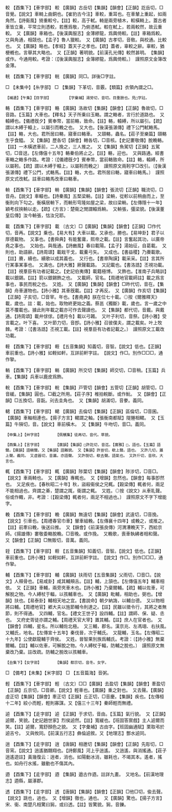 <!-- { "loadSidebar": true } -->
較	【酉集下】【車字部】	較	【廣韻】古岳切【集韻】【韻會】【正韻】訖岳切，□音覺。【說文】車輢上曲銅也。【崔豹古今注】車較，重耳也。在車輦上重起，如兩角然。【詩衞風】猗重較兮。【註】較，高于軾。輢是兩旁植木，較橫輢上。蓋古者車皆立乗，平常立則憑較，若應爲敬，乃俯憑軾。較在軾上，若兩較然，故云重較。　又【廣韻】車箱也。【後漢輿服志】金薄繆龍，爲輿倚較。【註】車箱爲較。　又與角通，相競也。【孟子】魯人獵較。　又【廣韻】古孝切，音敎。與校通。比較也。　又【廣韻】略也。【孝經】蓋天子之孝也。【疏】蓋者，辜較之辭。辜較，猶梗槪也。言舉其大略也。　又【正韻】著明貌。【前漢孔光傳】較然甚明。　【集韻】或作。今通用較。考證：〔【後漢輿服志】金簿繆龍，爲輿倚較。〕　謹照原文金簿改金薄。 

輄	【酉集下】【車字部】	輄	【廣韻】同□。詳後□字註。

□	【未集中】【糸字部】	□	【集韻】下革切，音覈。【類篇】衣領內謂之□。

	【補遺】【午集】【目字部】		【字彙補】湯勞切，音叨。目重臉也。見□字註。

輅	【酉集下】【車字部】	輅	【廣韻】洛故切【集韻】【韻會】【正韻】魯故切，□音路。【玉篇】大車也。【釋名】天子所乗曰玉輅。謂之輅者，言行於道路也。　又轅縛也。【儀禮旣夕】賓奉幣，當前輅，致命。【註】輅，轅縛，所以屬引。【疏】謂以木縛于轅上，以屬引而輓之也。　又大也。【後漢張湛傳】禮下公門軾輅馬。【註】輅，大也。君所居曰輅，寢車曰輅車。　又頤輅，蟲名。【莊子至樂篇】頤輅生乎食醯。　又【集韻】歷各切【韻會】轄各切，□音核。【史記婁敬傳】脫輓輅。【註】一木橫遮車前，二人挽之，三人推之。　又【集韻】魚駕切【正韻】五駕切，□音迓。【左傳僖十五年】輅秦伯將止之。【註】輅，迎也。　又與路通。經書車輅之輅多作路。考證：〔【儀禮旣夕】賓奉幣，當前輅致命。【註】輅，轅縛，所以屬靷。【疏】謂以木縛于轅上，以屬靷而輓之〕　謹照原文兩靷字□改引。〔【後漢張湛傳】禮下公門，式輅馬。【註】輅，大也。君所居曰輅，寢車曰輅馬。〕　謹照原文式改軾。註車曰輅馬改車曰輅車。 

輈	【酉集下】【車字部】	輈	【廣韻】【集韻】【韻會】張流切【正韻】職流切，□音舟。【說文】車轅也。【詩秦風】五楘梁輈。【註】梁輈，從軫以前稍曲而上，至衡則向下勾之。衡橫居輈下，而輈形穹隆如屋之梁，故曰梁輈。【左傳隱十一年】穎考叔挾輈以走。【疏】《方言》：楚衞之閒謂轅爲輈。　又輈張，彊梁貌。【後漢董皇后傳】汝今輈張，怙汝兄耶。

載	【酉集下】【車字部】	載	〔古文〕□【廣韻】【集韻】【韻會】【正韻】□作代切，音再。【說文】乗也。【易大有】大車以載。又承也，勝也。【易坤卦】君子以厚德載物。　又事也。【書舜典】有能奮庸，熙帝之載。【註】言奮起其功，以廣帝堯之事也。　又始也。與哉通。【詩豳風】春曰載陽。【孟子】湯始征，自葛載。　又則也，助語辭。【詩周頌】載戢干戈，載櫜弓矢。　又成也。【書益稷】乃賡載歌。【註】賡，續也。續歌以成其義也。　又行也。【書臯陶謨】載采采。【註】言其所行某事某事也。　又滿也。【詩大雅】厥聲載路。　又記載也。【書洛誥】丕視功載。【註】視羣臣有功者記載之。【史記伯夷傳】載籍極博。　又飾也。【淮南子兵略訓】載以銀錫。【註】箭以銀錫飾之也。　又載師，官名。【周禮地官載師註】載之爲言事也，事民而稅之也。　又姓。　又【廣韻】【集韻】【韻會】□昨代切，音在。【集韻】舟車運物也。【詩小雅】其車旣載。【註】才再反。　又【廣韻】作亥切【集韻】【正韻】子亥切，□音宰。年也。【書堯典】朕在位七十載。◎按《爾雅釋天》載，歲也。註：載，始也。取物終更始之義。蔡邕《獨斷》載，歲也。言一歲之中莫不覆載也。據此則年載之載亦可作去聲讀也。　又【集韻】都代切，音戴。與戴通。【詩周頌】載弁俅俅。【禮月令】載以弓韣。　又叶子利切，音祭。【詩小雅】受言載之。叶下喜。　又叶節力切，音卽。【詩小雅】召彼僕夫，謂之載矣。叶上牧棘。考證：〔【書洛誥】丕視工載。【註】視羣臣有功者記載之。〕　謹照原文工載改功載。 

輊	【酉集下】【車字部】	輊	【五音集韻】知義切，音智。【說文】低也。【正韻】車前重也。【詩小雅】如輊如軒。互詳前軒字註。　【說文】作□。別作□□□，通作摯。

輎	【酉集下】【車字部】	輎	【廣韻】所交切【集韻】師交切，□音稍。【玉篇】兵車。【集韻】兵車以鹿皮爲飾。

輐	【酉集下】【車字部】	輐	【集韻】戸管切【韻會】五管切【正韻】胡管切，□音緩。【集韻】圓也。□截之所用。【莊子序】椎拍輐斷。或作魭。　又【韻會】【正韻】□五換切，音翫。刓去圭角也。　又【集韻】胡滿切，音豢。義同。

輑	【酉集下】【車字部】	輑	【廣韻】去倫切【集韻】【正韻】區倫切，□音囷。【廣韻】車軸相連也。【揚子方言】輑謂之軸。【張衡南都賦】隄塍相輑。　又【玉篇】牛隕切，音。【說文】車前橫木。　又【集韻】牛吻切，音□。義同。

	【申集上】【艸字部】		【佩觽集】徒再切，音代。草貌。

	【酉集上】【言字部】		【廣韻】【集韻】□許訖切，音迄。【廣雅】□，語也。【玉篇】語聲。【廣韻】語瞋聲。又【集韻】語難貌。　又【集韻】許豈切，欷上聲。語也。　又許几切，屭上聲。義同。　又虛器切，音屭。亦語聲。　又許旣切，欷去聲。語氣也。　又許斤切，音欣。大言也。

輒	【酉集下】【車字部】	輒	【廣韻】陟葉切【集韻】【韻會】陟涉切，□音□。【說文】車兩輢也。　又【廣韻】專輒也。　又【增韻】忽然也。【韻會】每事卽然也。　又足疾也。【春秋昭二十年】秋，盜殺衞侯之兄輒。【穀梁傳】輒者何，兩足不能相過也。齊謂之綦，楚謂之踂，衞謂之輒。　又姓。◎按《說文》从車耴聲。俗或作輙，非。考證：〔【穀梁傳】輒者何，兩足不相過也。〕　謹照原文不字下增能字。 

輓	【酉集下】【車字部】	輓	【廣韻】無遠切【集韻】【韻會】武遠切，□音挽。【說文】引車也。【周禮春官巾車】輦車組輓。【左傳襄十四年】或輓之，或推之。【註】前牽曰輓，後送曰推。　又【韻會】《前漢張良傳》河渭漕輓天下，西給京師。《揚雄傳》婁敬委輅脫輓。□音晚。或作挽。　又輓歌，喪車執紼者相和聲。　又【韻會】【正韻】□無販切，音萬。義同。

轾	【酉集下】【車字部】	輊	【五音集韻】知義切，音智。【說文】低也。【正韻】車前重也。【詩小雅】如輊如軒。互詳前軒字註。　【說文】作□。別作□□□，通作摯。

輔	【酉集下】【車字部】	輔	【廣韻】扶雨切【五音集韻】父雨切，□音□。【說文】人頰骨也。【易咸卦】咸其輔頰舌。【註】輔，上頷也。【左傳僖五年】輔車相依。　又【正韻】車輔，兩旁夾車木也。【詩小雅】乃棄爾輔。【疏】輔以佐車，可解脫之物。今人縛杖于輻，以孩輔車也。　又【廣韻】毗輔，相助也，弼也。【增韻】扶也。【易泰卦】輔相天地之宜。【書說命】朝夕納誨，以輔台德。　又以物相將曰輔。【周禮地官】鄕大夫以旌節輔令則達之。【註】民雖以徵令行，其將之者無節，則不得通。　又四輔，官名。【禮文王世子】設四輔。【註】謂師、保、疑、丞也。　又府史胥徒亦謂之輔。【周禮天官大宰】置其輔。【註】庶人在官者也。　又【韻會】四輔，星名。所以輔佐北極。　又三輔，郡名。漢京兆、左馮翊、右扶風。　又輔氏，地名。【左傳宣十五年】秦伐晉，次于輔氏。　又龍輔，玉名。【左傳昭二十九年】公使獻龍輔于齊侯。　又姓。晉智果別族爲輔氏。考證：〔【詩小雅】無棄爾輔。【註】輔以佐車，可解脫之物。今人縛杖于輻，防輔之脫也。〕　謹照原文無棄改乃棄。註改疏。防輔之脫改以孩輔車。 

	【丑集下】【女字部】		【集韻】都宗切，音冬。女字。

□	【備考】【未集】【米字部】	□	【五音篇海】音粥。

輕	【酉集下】【車字部】	輕	〔古文〕□□【廣韻】去盈切【集韻】【韻會】牽盈切【正韻】丘京切，□音卿。【說文】輕車也。【廣韻】重之對也。　又去聲。【廣韻】虛正切【集韻】【韻會】牽正切【正韻】丘正切，□音慶。【集韻】疾也。【左傳桓十二年】絞小而輕，輕則寡謀。又【僖三十三年】秦師輕而無禮。

逌	【酉集下】【辵字部】	逌	【正韻】于求切，音由。【玉篇】氣行貌。　又【正韻】逌爾，笑貌。【史記趙世家】烈侯逌然。【註】寬緩也。【班固答賔戲】主人逌爾而笑。【註】逌爾，寬舒顏色之貌。　又【字彙補】古由字。【班固幽通賦】栗取弔於逌吉兮。　又與攸同。【前漢五行志】彝倫逌敘。又【地理志】酆水逌同。

逍	【酉集下】【辵字部】	逍	【唐韻】相邀切【集韻】【韻會】【正韻】先彫切，□音宵。【說文】逍遙猶翺翔也。【詩鄭風】河上乎逍遙。　又逍遙，與消搖通。【莊子逍遙遊註】黃幾復云：逍者，消也。如陽動冰消，雖耗也，不竭其本。遙者，搖也。如舟行水搖，雖動也不傷其內。

逎	【酉集下】【辵字部】	逎	【集韻】遒古作逎。註詳九畫。　又地名。【前漢地理志】逎縣，屬涿郡。

透	【酉集下】【辵字部】	透	【唐韻】【集韻】【韻會】【正韻】□他□切，偸去聲。【說文】跳也，過也。　又【增韻】徹也，通也。　又【廣韻】驚也。【揚子方言】宋、衞、南楚凡相驚曰獡，或曰透。【註】皆驚貌。獡，音鑠。

